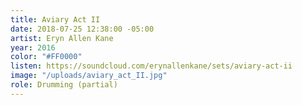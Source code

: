 ```yaml
---
title: Aviary Act II
date: 2018-07-25 12:38:00 -05:00
artist: Eryn Allen Kane
year: 2016
color: "#FF0000"
listen: https://soundcloud.com/erynallenkane/sets/aviary-act-ii
image: "/uploads/aviary_act_II.jpg"
role: Drumming (partial)
---
```


